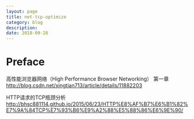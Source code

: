 ```yaml
---
layout: page
title: net-tcp-optimize
category: blog
description: 
date: 2018-09-28
---
```

# Preface

高性能浏览器网络（High Performance Browser Networking） 第一章
http://blog.csdn.net/xingtian713/article/details/11882203

HTTP请求的TCP瓶颈分析
http://bhsc881114.github.io/2015/06/23/HTTP%E8%AF%B7%E6%B1%82%E7%9A%84TCP%E7%93%B6%E9%A2%88%E5%88%86%E6%9E%90/